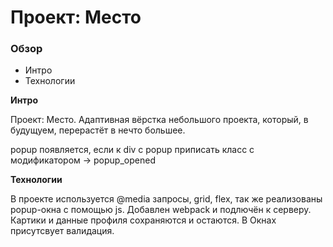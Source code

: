 # Проект: Место 
 
### Обзор 
 
* Интро 
* Технологии 
 
**Интро** 
 
Проект: Место. Адаптивная вёрстка небольшого проекта, который, в будущуем, перерастёт в нечто большее. 

popup появляется, если к div с popup приписать класс с модификатором -> popup_opened
 
**Технологии** 
 
В проекте используется @media запросы, grid, flex, так же реализованы popup-окна с помощью js.
Добавлен webpack и подлючён к серверу. Картики и данные профиля сохраняются и остаются. 
В Окнах присутсвует валидация.  
